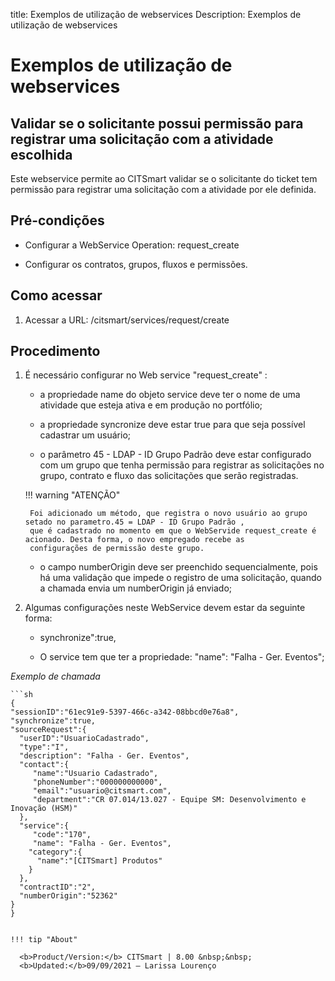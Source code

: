 title: Exemplos de utilização de webservices
Description: Exemplos de utilização de webservices
# Exemplos de utilização de webservices 

Validar se o solicitante possui permissão para registrar uma solicitação com a atividade escolhida
----------------------------------------------------------------------------------------------------

Este webservice permite ao CITSmart validar se o solicitante do ticket tem permissão para registrar uma solicitação com a
atividade por ele definida.

Pré-condições
----------------

- Configurar a WebService Operation: request_create

- Configurar os contratos, grupos, fluxos e permissões.

Como acessar
-----------------

1. Acessar a URL: /citsmart/services/request/create

Procedimento
------------------

1. É necessário configurar no Web service "request_create" :

    - a propriedade name do objeto service deve ter o nome de uma atividade que esteja ativa e em produção no portfólio;
    
    - a propriedade syncronize deve estar true para que seja possível cadastrar um usuário;
    
    - o parâmetro 45 - LDAP - ID Grupo Padrão deve estar configurado com um grupo que tenha permissão para registrar as 
    solicitações no grupo, contrato e fluxo das solicitações que serão registradas.
    
    !!! warning "ATENÇÃO"
    
        Foi adicionado um método, que registra o novo usuário ao grupo setado no parametro.45 = LDAP - ID Grupo Padrão , 
        que é cadastrado no momento em que o WebServide request_create é acionado. Desta forma, o novo empregado recebe as 
        configurações de permissão deste grupo.
        
    - o campo numberOrigin deve ser preenchido sequencialmente, pois há uma validação que impede o registro de uma solicitação,
    quando a chamada envia um numberOrigin já enviado;
    
2. Algumas configurações neste WebService devem estar da seguinte forma: 

    - synchronize":true,
    
    - O service tem que ter a propriedade: "name": "Falha - Ger. Eventos";
    
*Exemplo de chamada*

    ```sh
    {
    "sessionID":"61ec91e9-5397-466c-a342-08bbcd0e76a8",
    "synchronize":true,
    "sourceRequest":{
      "userID":"UsuarioCadastrado",
      "type":"I",
      "description": "Falha - Ger. Eventos",
      "contact":{
         "name":"Usuario Cadastrado",
         "phoneNumber":"000000000000",
         "email":"usuario@citsmart.com",
         "department":"CR 07.014/13.027 - Equipe SM: Desenvolvimento e Inovação (HSM)"
      },
      "service":{
         "code":"170",
         "name": "Falha - Ger. Eventos",
        "category":{
          "name":"[CITSmart] Produtos"
        }
      },
      "contractID":"2",
      "numberOrigin":"52362"
    }
    }
  ```
    
!!! tip "About"

    <b>Product/Version:</b> CITSmart | 8.00 &nbsp;&nbsp;
    <b>Updated:</b>09/09/2021 – Larissa Lourenço
